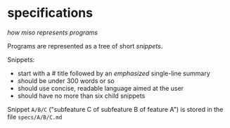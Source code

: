 # specifications
*how miso represents programs*

Programs are represented as a tree of short *snippets*.

Snippets:

- start with a # title followed by an *emphasized* single-line summary
- should be under 300 words or so
- should use concise, readable language aimed at the user
- should have no more than six child snippets

Snippet `A/B/C` ("subfeature C of subfeature B of feature A") is stored in the file `specs/A/B/C.md`
